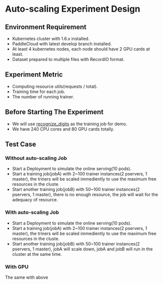 # Auto-scaling Experiment Design

## Environment Requirement

- Kubernetes cluster with 1.6.x installed.
- PaddleCloud with latest develop branch installed.
- At least 4 kubernetes nodes, each node should have 2 GPU cards at least.
- Dataset prepared to multiple files with RecordIO format.

## Experiment Metric

- Computing resource utils(requests / total).
- Training time for each job.
- The number of running trainer.

## Before Starting The Experiment

- We will use [recognize_digits](https://github.com/PaddlePaddle/cloud/tree/develop/demo/recognize_digits) as the training job for demo.
- We have 240 CPU cores and 80 GPU cards totally.

## Test Case

### Without auto-scaling Job 

- Start a Deployment to simulate the online serving(10 pods).
- Start a training job(jobA) with 2~100 trainer instances(2 pservers, 1 master), the triners will be scaled immediently to use the maximum free resources in the cluste.
- Start another training job(jobB) with 50~100 trainer instances(2 pservers, 1 master), there is no enough resource, the job will wait for the adequacy of resource.

### With auto-scaling Job

- Start a Deployment to simulate the online serving(10 pods).
- Start a training job(jobA) with 2~100 trainer instances(2 pservers, 1 master), the triners will be scaled immediently to use the maximum free resources in the cluste.
- Start another training job(jobB) with 50~100 trainer instances(2 pservers, 1 master), jobA will scale down, jobA and jobB will run in the cluster at the same time.

### With GPU

The same with above